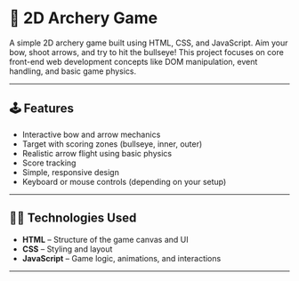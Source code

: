 # 🎯 2D Archery Game

A simple 2D archery game built using HTML, CSS, and JavaScript. Aim your bow, shoot arrows, and try to hit the bullseye! This project focuses on core front-end web development concepts like DOM manipulation, event handling, and basic game physics.

---

## 🕹️ Features

- Interactive bow and arrow mechanics
- Target with scoring zones (bullseye, inner, outer)
- Realistic arrow flight using basic physics
- Score tracking
- Simple, responsive design
- Keyboard or mouse controls (depending on your setup)

---

## 🧑‍💻 Technologies Used

- **HTML** – Structure of the game canvas and UI
- **CSS** – Styling and layout
- **JavaScript** – Game logic, animations, and interactions

---

